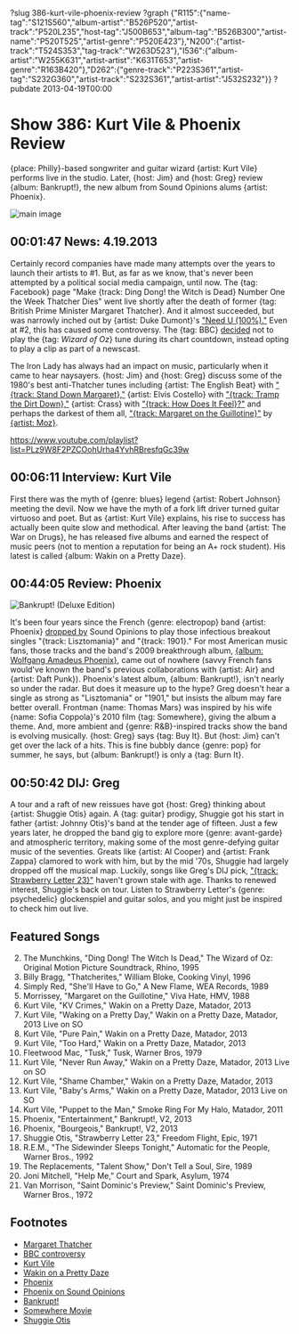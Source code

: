 ?slug 386-kurt-vile-phoenix-review
?graph {"R115":{"name-tag":"S121S560","album-artist":"B526P520","artist-track":"P520L235","host-tag":"J500B653","album-tag":"B526B300","artist-name":"P520T525","artist-genre":"P520E423"},"N200":{"artist-track":"T524S353","tag-track":"W263D523"},"I536":{"album-artist":"W255K631","artist-artist":"K631T653","artist-genre":"R163B420"},"D262":{"genre-track":"P223S361","artist-tag":"S232G360","artist-track":"S232S361","artist-artist":"J532S232"}}
?pubdate 2013-04-19T00:00

# Show 386: Kurt Vile & Phoenix Review
{place: Philly}-based songwriter and guitar wizard {artist: Kurt Vile} performs live in the studio. Later, {host: Jim} and {host: Greg} review {album: Bankrupt!}, the new album from Sound Opinions alums {artist: Phoenix}.

![main image](http://static.soundopinions.org/images/2013/kurtvile.jpg)

## 00:01:47 News: 4.19.2013
Certainly record companies have made many attempts over the years to launch their artists to #1. But, as far as we know, that's never been attempted by a political social media campaign, until now. The {tag: Facebook} page "Make {track: Ding Dong! the Witch is Dead} Number One the Week Thatcher Dies" went live shortly after the death of former {tag: British Prime Minister Margaret Thatcher}. And it almost succeeded, but was narrowly inched out by {artist: Duke Dumont}'s ["Need U (100%)."](https://www.youtube.com/watch?v=CgTB1ay_nnA) Even at #2, this has caused some controversy. The {tag: BBC} [decided](http://www.bbc.co.uk/blogs/aboutthebbc/posts/Statement-regarding-Radio-1s-Chart-Show-14-April-2013) not to play the {tag: *Wizard of Oz*} tune during its chart countdown, instead opting to play a clip as part of a newscast.

The Iron Lady has always had an impact on music, particularly when it came to hear naysayers. {host: Jim} and {host: Greg} discuss some of the 1980's best anti-Thatcher tunes including {artist: The English Beat} with ["{track: Stand Down Margaret},"]( https://www.youtube.com/watch?v=-K6YWX4OL0o) {artist: Elvis Costello} with ["{track: Tramp the Dirt Down},"](https://www.youtube.com/watch?feature=player_embedded&v=9t4-zDem1Sk) {artist: Crass} with ["{track: How Does It Feel}?"](https://www.youtube.com/watch?feature=player_embedded&v=mIDdvnHQrjk) and perhaps the darkest of them all, ["{track: Margaret on the Guillotine}"](https://www.youtube.com/watch?feature=player_embedded&v=hsq3H_6XuFA) by [{artist: Moz}](http://exclaim.ca/News/morrissey_pens_open_letter_on_thatcher_media_coverage_accuses_british_government_of_dictatorship_tactics).

https://www.youtube.com/playlist?list=PLz9W8F2PZCOohUrha4YvhRBresfqGc39w

## 00:06:11 Interview: Kurt Vile
First there was the myth of {genre: blues} legend {artist: Robert Johnson} meeting the devil. Now we have the myth of a fork lift driver turned guitar virtuoso and poet. But as {artist: Kurt Vile} explains, his rise to success has actually been quite slow and methodical. After leaving the band {artist: The War on Drugs}, he has released five albums and earned the respect of music peers (not to mention a reputation for being an A+ rock student). His latest is called {album: Wakin on a Pretty Daze}. 

## 00:44:05 Review: Phoenix
![Bankrupt! (Deluxe Edition)](http://is5.mzstatic.com/image/thumb/Music/v4/02/72/29/0272292e-9d78-e029-cc7d-44fa97206725/source/600x600bb.jpg "5500360/599818944")

It's been four years since the French {genre: electropop} band {artist: Phoenix} [dropped by](http://www.soundopinions.org/show/204/) Sound Opinions to play those infectious breakout singles "{track: Lisztomania}" and "{track: 1901}." For most American music fans, those tracks and the band's 2009 breakthrough album, [{album: Wolfgang Amadeus Phoenix}](show/185/review/phoenix), came out of nowhere (savvy French fans would've known the band's previous collaborations with {artist: Air} and {artist: Daft Punk}). Phoenix's latest album, {album: Bankrupt!}, isn't nearly so under the radar. But does it measure up to the hype? Greg doesn't hear a single as strong as "Lisztomania" or "1901," but insists the album may fare better overall. Frontman {name: Thomas Mars} was inspired by his wife {name: Sofia Coppola}'s 2010 film {tag: Somewhere}, giving the album a theme. And, more ambient and {genre: R&B}-inspired tracks show the band is evolving musically. {host: Greg} says {tag: Buy It}. But {host: Jim} can't get over the lack of a hits. This is fine bubbly dance {genre: pop} for summer, he says, but {album: Bankrupt!} is only a {tag: Burn It}.


## 00:50:42 DIJ: Greg
A tour and a raft of new reissues have got {host: Greg} thinking about {artist: Shuggie Otis} again. A {tag: guitar} prodigy, Shuggie got his start in father {artist: Johnny Otis}'s band at the tender age of fifteen. Just a few years later, he dropped the band gig to explore more {genre: avant-garde} and atmospheric territory, making some of the most genre-defying guitar music of the seventies. Greats like {artist: Al Cooper} and {artist: Frank Zappa} clamored to work with him, but by the mid '70s, Shuggie had largely dropped off the musical map. Luckily, songs like Greg's DIJ pick, ["{track: Strawberry Letter 23}"](https://www.youtube.com/watch?v=iAPPAJ1sT8g) haven't grown stale with age. Thanks to renewed interest, Shuggie's back on tour. Listen to Strawberry Letter's {genre: psychedelic} glockenspiel and guitar solos, and you might just be inspired to check him out live.


## Featured Songs
2. The Munchkins, "Ding Dong! The Witch Is Dead," The Wizard of Oz: Original Motion Picture Soundtrack, Rhino, 1995
3. Billy Bragg, "Thatcherites," William Bloke, Cooking Vinyl, 1996
4. Simply Red, "She'll Have to Go," A New Flame, WEA Records, 1989
5. Morrissey, "Margaret on the Guillotine," Viva Hate, HMV, 1988
6. Kurt Vile, "KV Crimes," Wakin on a Pretty Daze, Matador, 2013
7. Kurt Vile, "Waking on a Pretty Day," Wakin on a Pretty Daze, Matador, 2013 Live on SO
8. Kurt Vile, "Pure Pain," Wakin on a Pretty Daze, Matador, 2013
9. Kurt Vile, "Too Hard," Wakin on a Pretty Daze, Matador, 2013
10. Fleetwood Mac, "Tusk," Tusk, Warner Bros, 1979
11. Kurt Vile, "Never Run Away," Wakin on a Pretty Daze, Matador, 2013 Live on SO
12. Kurt Vile, "Shame Chamber," Wakin on a Pretty Daze, Matador, 2013
13. Kurt Vile, "Baby's Arms," Wakin on a Pretty Daze, Matador, 2013 Live on SO
14. Kurt Vile, "Puppet to the Man," Smoke Ring For My Halo, Matador, 2011
15. Phoenix, "Entertainment," Bankrupt!, V2, 2013
16. Phoenix, "Bourgeois," Bankrupt!, V2, 2013
17. Shuggie Otis, "Strawberry Letter 23," Freedom Flight, Epic, 1971
18. R.E.M., "The Sidewinder Sleeps Tonight," Automatic for the People, Warner Bros., 1992
19. The Replacements, "Talent Show," Don't Tell a Soul, Sire, 1989
20. Joni Mitchell, "Help Me," Court and Spark, Asylum, 1974
21. Van Morrison, "Saint Dominic's Preview," Saint Dominic's Preview, Warner Bros., 1972

## Footnotes
- [Margaret Thatcher](http://topics.time.com/margaret-thatcher/covers/)
- [BBC controversy](http://www.theguardian.com/politics/2013/apr/14/thatcher-ding-dong-charts)
- [Kurt Vile](http://www.kurtvile.com/)
- [Wakin on a Pretty Daze](http://store.matadorrecords.com/wakin-on-a-pretty-daze)
- [Phoenix](http://www.wearephoenix.com/)
- [Phoenix on Sound Opinions](http://www.soundopinions.org/show/204/)
- [Bankrupt!](http://www.allmusic.com/album/bankrupt!-mw0002493055)
- [Somewhere Movie](http://www.focusfeatures.com/somewhere)
- [Shuggie Otis](http://www.shuggieotismusic.com/)
